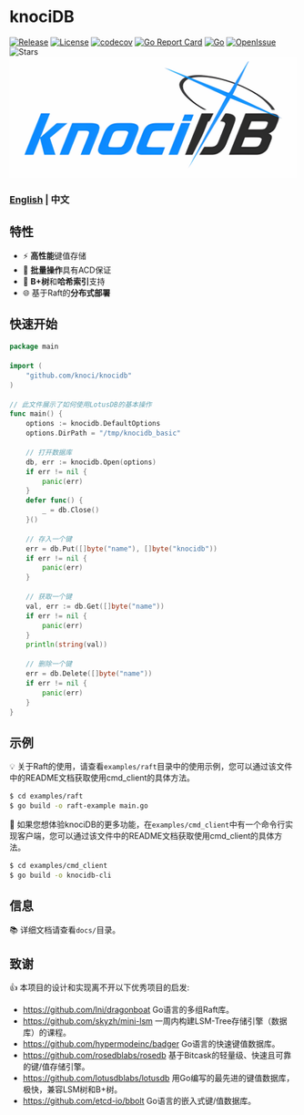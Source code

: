 # knociDB
[![Release](https://img.shields.io/github/v/release/knoci/knociDB)](https://github.com/knoci/knociDB/releases)
[![License](https://img.shields.io/github/license/knoci/knociDB)](https://github.com/knoci/knociDB/main/LICENSE)
[![codecov](https://codecov.io/gh/knoci/knociDB/graph/badge.svg?token=56I4EZVBTW)](https://codecov.io/gh/knoci/knociDB)
[![Go Report Card](https://goreportcard.com/badge/github.com/knoci/knociDB)](https://goreportcard.com/report/github.com/knoci/knociDB)
[![Go](https://github.com/knoci/knociDB/actions/workflows/go.yml/badge.svg)](https://github.com/knoci/knociDB/actions/workflows/go.yml)
[![OpenIssue](https://img.shields.io/github/issues/knoci/knociDB)](https://github.com/knoci/knociDB/issues)
![Stars](https://img.shields.io/github/stars/knoci/knociDB)
![KnociDB Logo](docs/logo.png)
### [English](README.md) | 中文

## 特性
- ⚡ **高性能**键值存储
- 🔄 **批量操作**具有ACD保证
- 🌲 **B+树**和**哈希索引**支持
- 🌐 基于Raft的**分布式部署**

## 快速开始
```go
package main

import (
	"github.com/knoci/knocidb"
)

// 此文件展示了如何使用LotusDB的基本操作
func main() {
	options := knocidb.DefaultOptions
	options.DirPath = "/tmp/knocidb_basic"

	// 打开数据库
	db, err := knocidb.Open(options)
	if err != nil {
		panic(err)
	}
	defer func() {
		_ = db.Close()
	}()

	// 存入一个键
	err = db.Put([]byte("name"), []byte("knocidb"))
	if err != nil {
		panic(err)
	}

	// 获取一个键
	val, err := db.Get([]byte("name"))
	if err != nil {
		panic(err)
	}
	println(string(val))

	// 删除一个键
	err = db.Delete([]byte("name"))
	if err != nil {
		panic(err)
	}
}
```

## 示例
💡 关于Raft的使用，请查看`examples/raft`目录中的使用示例，您可以通过该文件中的README文档获取使用cmd_client的具体方法。
```bash
$ cd examples/raft
$ go build -o raft-example main.go
```
🔆 如果您想体验knociDB的更多功能，在`examples/cmd_client`中有一个命令行实现客户端，您可以通过该文件中的README文档获取使用cmd_client的具体方法。
```bash
$ cd examples/cmd_client
$ go build -o knocidb-cli
```

## 信息
📚 详细文档请查看`docs/`目录。

## 致谢
👍️ 本项目的设计和实现离不开以下优秀项目的启发:
- https://github.com/lni/dragonboat Go语言的多组Raft库。
- https://github.com/skyzh/mini-lsm 一周内构建LSM-Tree存储引擎（数据库）的课程。
- https://github.com/hypermodeinc/badger Go语言的快速键值数据库。
- https://github.com/rosedblabs/rosedb 基于Bitcask的轻量级、快速且可靠的键/值存储引擎。
- https://github.com/lotusdblabs/lotusdb 用Go编写的最先进的键值数据库，极快，兼容LSM树和B+树。
- https://github.com/etcd-io/bbolt Go语言的嵌入式键/值数据库。